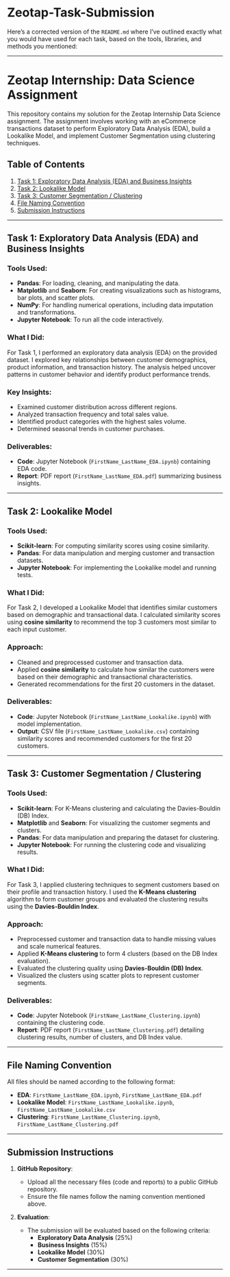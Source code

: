 # Zeotap-Task-Submission

Here’s a corrected version of the `README.md` where I’ve outlined exactly what you would have used for each task, based on the tools, libraries, and methods you mentioned:

---

# Zeotap Internship: Data Science Assignment

This repository contains my solution for the Zeotap Internship Data Science assignment. The assignment involves working with an eCommerce transactions dataset to perform Exploratory Data Analysis (EDA), build a Lookalike Model, and implement Customer Segmentation using clustering techniques.

## Table of Contents
1. [Task 1: Exploratory Data Analysis (EDA) and Business Insights](#task-1)
2. [Task 2: Lookalike Model](#task-2)
3. [Task 3: Customer Segmentation / Clustering](#task-3)
4. [File Naming Convention](#file-naming-convention)
5. [Submission Instructions](#submission-instructions)

---

## Task 1: Exploratory Data Analysis (EDA) and Business Insights

### Tools Used:
- **Pandas**: For loading, cleaning, and manipulating the data.
- **Matplotlib** and **Seaborn**: For creating visualizations such as histograms, bar plots, and scatter plots.
- **NumPy**: For handling numerical operations, including data imputation and transformations.
- **Jupyter Notebook**: To run all the code interactively.

### What I Did:
For Task 1, I performed an exploratory data analysis (EDA) on the provided dataset. I explored key relationships between customer demographics, product information, and transaction history. The analysis helped uncover patterns in customer behavior and identify product performance trends.

### Key Insights:
- Examined customer distribution across different regions.
- Analyzed transaction frequency and total sales value.
- Identified product categories with the highest sales volume.
- Determined seasonal trends in customer purchases.

### Deliverables:
- **Code**: Jupyter Notebook (`FirstName_LastName_EDA.ipynb`) containing EDA code.
- **Report**: PDF report (`FirstName_LastName_EDA.pdf`) summarizing business insights.

---

## Task 2: Lookalike Model

### Tools Used:
- **Scikit-learn**: For computing similarity scores using cosine similarity.
- **Pandas**: For data manipulation and merging customer and transaction datasets.
- **Jupyter Notebook**: For implementing the Lookalike model and running tests.

### What I Did:
For Task 2, I developed a Lookalike Model that identifies similar customers based on demographic and transactional data. I calculated similarity scores using **cosine similarity** to recommend the top 3 customers most similar to each input customer.

### Approach:
- Cleaned and preprocessed customer and transaction data.
- Applied **cosine similarity** to calculate how similar the customers were based on their demographic and transactional characteristics.
- Generated recommendations for the first 20 customers in the dataset.

### Deliverables:
- **Code**: Jupyter Notebook (`FirstName_LastName_Lookalike.ipynb`) with model implementation.
- **Output**: CSV file (`FirstName_LastName_Lookalike.csv`) containing similarity scores and recommended customers for the first 20 customers.

---

## Task 3: Customer Segmentation / Clustering

### Tools Used:
- **Scikit-learn**: For K-Means clustering and calculating the Davies-Bouldin (DB) Index.
- **Matplotlib** and **Seaborn**: For visualizing the customer segments and clusters.
- **Pandas**: For data manipulation and preparing the dataset for clustering.
- **Jupyter Notebook**: For running the clustering code and visualizing results.

### What I Did:
For Task 3, I applied clustering techniques to segment customers based on their profile and transaction history. I used the **K-Means clustering** algorithm to form customer groups and evaluated the clustering results using the **Davies-Bouldin Index**.

### Approach:
- Preprocessed customer and transaction data to handle missing values and scale numerical features.
- Applied **K-Means clustering** to form 4 clusters (based on the DB Index evaluation).
- Evaluated the clustering quality using **Davies-Bouldin (DB) Index**.
- Visualized the clusters using scatter plots to represent customer segments.

### Deliverables:
- **Code**: Jupyter Notebook (`FirstName_LastName_Clustering.ipynb`) containing the clustering code.
- **Report**: PDF report (`FirstName_LastName_Clustering.pdf`) detailing clustering results, number of clusters, and DB Index value.

---

## File Naming Convention

All files should be named according to the following format:
- **EDA**: `FirstName_LastName_EDA.ipynb`, `FirstName_LastName_EDA.pdf`
- **Lookalike Model**: `FirstName_LastName_Lookalike.ipynb`, `FirstName_LastName_Lookalike.csv`
- **Clustering**: `FirstName_LastName_Clustering.ipynb`, `FirstName_LastName_Clustering.pdf`

---

## Submission Instructions

1. **GitHub Repository**:
   - Upload all the necessary files (code and reports) to a public GitHub repository.
   - Ensure the file names follow the naming convention mentioned above.

2. **Evaluation**:
   - The submission will be evaluated based on the following criteria:
     - **Exploratory Data Analysis** (25%)
     - **Business Insights** (15%)
     - **Lookalike Model** (30%)
     - **Customer Segmentation** (30%)

---
